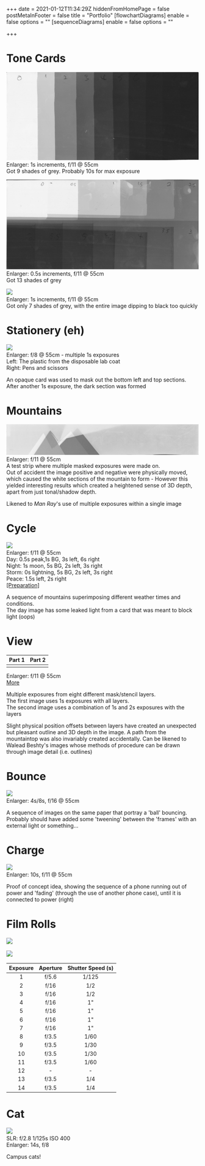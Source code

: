 +++
date = 2021-01-12T11:34:29Z
hiddenFromHomePage = false
postMetaInFooter = false
title = "Portfolio"
[flowchartDiagrams]
enable = false
options = ""
[sequenceDiagrams]
enable = false
options = ""

+++
# Tone Cards

![](/uploads/tone-card-1s-f11-55cm.jpg)  
Enlarger: 1s increments, f/11 @ 55cm  
Got 9 shades of grey. Probably 10s for max exposure

![](/uploads/tone-card-0-5s-f11-55cm.jpg)  
Enlarger: 0.5s increments, f/11 @ 55cm  
Got 13 shades of grey

![](/uploads/tone-card-test-1s-f11-55cm.jpg)  
Enlarger: 1s increments, f/11 @ 55cm  
Got only 7 shades of grey, with the entire image dipping to black too quickly

# Stationery (eh)

![](/uploads/material-test-1s-f8-55cm.jpg)  
Enlarger: f/8 @ 55cm - multiple 1s exposures  
Left: The plastic from the disposable lab coat  
Right: Pens and scissors

An opaque card was used to mask out the bottom left and top sections. After another 1s exposure, the dark section was formed

# Mountains

![](/uploads/mountain-test-f11-55cm.jpg)  
Enlarger: f/11 @ 55cm  
A test strip where multiple masked exposures were made on.  
Out of accident the image positive and negative were physically moved, which caused the white sections of the mountain to form - However this yielded interesting results which created a heightened sense of 3D depth, apart from just tonal/shadow depth.

Likened to _Man Ray_'s use of multiple exposures within a single image

# Cycle

![](/uploads/cycle-f11-55cm.jpg)  
Enlarger: f/11 @ 55cm  
Day: 0.5s peak,1s BG, 3s left, 6s right  
Night: 1s moon, 5s BG, 2s left, 3s right  
Storm: 0s lightning, 5s BG, 2s left, 3s right  
Peace: 1.5s left, 2s right  
[\[Preparation\]](/uploads/cycle-prep.jpg)

A sequence of mountains superimposing different weather times and conditions.  
The day image has some leaked light from a card that was meant to block light (oops)

# View

| Part 1 | Part 2 |
| :---: | :---: |
|  |  |

Enlarger: f/11 @ 55cm  
[More](../construction/view)

Multiple exposures from eight different mask/stencil layers.  
The first image uses 1s exposures with all layers.  
The second image uses a combination of 1s and 2s exposures with the layers

Slight physical position offsets between layers have created an unexpected but pleasant outline and 3D depth in the image. A path from the mountaintop was also invariably created accidentally. Can be likened to Walead Beshty's images whose methods of procedure can be drawn through image detail (i.e. outlines)

# Bounce

![](/uploads/bounce-4s-8s-f16-55cm.jpg)  
Enlarger: 4s/8s, f/16 @ 55cm

A sequence of images on the same paper that portray a 'ball' bouncing.  
Probably should have added some 'tweening' between the 'frames' with an external light or something...

# Charge

![](/uploads/charged-10s-f11-55cm.jpg)  
Enlarger: 10s, f/11 @ 55cm

Proof of concept idea, showing the sequence of a phone running out of power and 'fading' (through the use of another phone case), until it is connected to power (right)

# Film Rolls

![](/uploads/contact-1-f8-14s.jpg)

![](/uploads/contact-2-f8-10s.jpg)

|Exposure|Aperture|Shutter Speed (s)|
|:---:|:---:|:---:|
|1|f/5.6|1/125|
|2|f/16|1/2|
|3|f/16|1/2|
|4|f/16|1"|
|5|f/16|1"|
|6|f/16|1"|
|7|f/16|1"|
|8|f/3.5|1/60|
|9|f/3.5|1/30|
|10|f/3.5|1/30|
|11|f/3.5|1/60|
|12|-|-|
|13|f/3.5|1/4|
|14|f/3.5|1/4|

# Cat

![](/uploads/cat-f2-8-125-dev-f8-14s.jpg)  
SLR: f/2.8 1/125s ISO 400  
Enlarger: 14s, f/8

Campus cats!